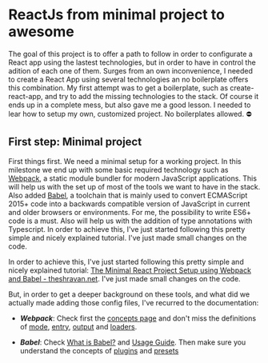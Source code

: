 # ReactJs from minimal project to awesome

The goal of this project is to offer a path to follow in order to configurate a React app using the lastest technologies, but in order to have in control the adition of each one of them. Surges from an own inconvenience, I needed to create a React App using several technologies an no boilerplate offers this combination. My first attempt was to get a boilerplate, such as create-react-app, and try to add the missing technologies to the stack. Of course it ends up in a complete mess, but also gave me a good lesson. I needed to lear how to setup my own, customized project. No boilerplates allowed. :no_entry:

## First step: Minimal project

First things first. We need a minimal setup for a working project. In this milestone we end up with some basic required technology such as [Webpack](https://webpack.js.org/concepts/), a static module bundler for modern JavaScript applications. This will help us with the set up of most of the tools we want to have in the stack. Also added [Babel](https://babeljs.io/docs/en/), a toolchain that is mainly used to convert ECMAScript 2015+ code into a backwards compatible version of JavaScript in current and older browsers or environments. For me, the possibility to write ES6+ code is a must. Also will help us with the addition of type annotations with Typescript. In order to achieve this, I've just started following this pretty simple and nicely explained tutorial. I've just made small changes on the code.

In order to achieve this, I've just started following this pretty simple and nicely explained tutorial: [The Minimal React Project Setup using Webpack and Babel - theshravan.net](https://theshravan.net/blog/the-minimal-react-project-setup-using-webpack-and-babel/). I've just made small changes on the code. 

But, in order to get a deeper background on these tools, and what did we actually made adding those config files, I've recurred to the documentation:

- ***Webpack***: Check first the [concepts page](https://webpack.js.org/concepts) and don't miss the definitions of [mode](https://webpack.js.org/concepts/#mode), [entry](https://webpack.js.org/concepts/#entry), [output](https://webpack.js.org/concepts/#output) and [loaders](https://webpack.js.org/concepts/#loaders).

- ***Babel***: Check [What is Babel?](https://babeljs.io/docs/en/) and [Usage Guide](https://babeljs.io/docs/en/usage). Then make sure you understand the concepts of [plugins](https://babeljs.io/docs/en/plugins) and [presets](https://babeljs.io/docs/en/presets)